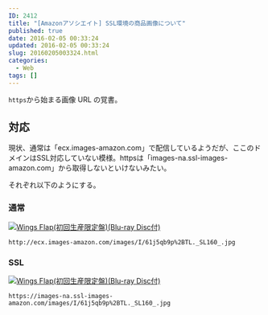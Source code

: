 ```yaml
---
ID: 2412
title: "[Amazonアソシエイト] SSL環境の商品画像について"
published: true
date: 2016-02-05 00:33:24
updated: 2016-02-05 00:33:24
slug: 20160205003324.html
categories:
  - Web
tags: []
---
```


<code>https</code>から始まる画像 URL の覚書。

<!--more-->
<h2>対応</h2>
現状、通常は「ecx.images-amazon.com」で配信しているようだが、ここのドメインはSSL対応していない模様。httpsは「images-na.ssl-images-amazon.com」から取得しないといけないみたい。

それぞれ以下のようにする。

<h3>通常</h3>
<a href="http://www.amazon.co.jp/exec/obidos/ASIN/B015QHZNXU/chafuso-22/ref=nosim/" name="amazletlink" target="_blank"><img src="https://images-na.ssl-images-amazon.com/images/I/61j5qb9p%2BTL._SL160_.jpg" alt="Wings Flap(初回生産限定盤)(Blu-ray Disc付)"></a>
<pre><code>http://ecx.images-amazon.com/images/I/61j5qb9p%2BTL._SL160_.jpg</code></pre>

<h3>SSL</h3>
<a href="http://www.amazon.co.jp/exec/obidos/ASIN/B015QHZNXU/chafuso-22/ref=nosim/" name="amazletlink" target="_blank"><img src="https://images-na.ssl-images-amazon.com/images/I/61j5qb9p%2BTL._SL160_.jpg" alt="Wings Flap(初回生産限定盤)(Blu-ray Disc付)"></a>
<pre><code>https://images-na.ssl-images-amazon.com/images/I/61j5qb9p%2BTL._SL160_.jpg</code></pre>
